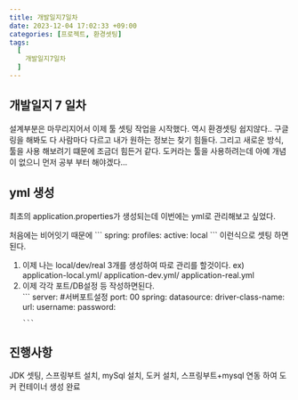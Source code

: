 ```yaml
---
title: 개발일지7일차
date: 2023-12-04 17:02:33 +09:00
categories: [프로젝트, 환경셋팅]
tags:
  [
    개발일지7일차
  ]
---
```


## 개발일지 7 일차
<p>설계부분은 마무리지어서 이제 툴 셋팅 작업을 시작했다. 역시 환경셋팅 쉽지않다.. 구글링을 해봐도 다 사람마다 다르고 내가 원하는 정보는 찾기 힘들다. 그리고 새로운 방식,툴을 사용 해보려기 떄문에
    조금더 힘든거 같다. 도커라는 툴을 사용하려는데 아예 개념이 없으니 먼저 공부 부터 해야겠다... </p>

## yml 생성
<p>최초의 application.properties가 생성되는데 이번에는 yml로 관리해보고 싶었다. </p>
 처음에는 비어잇기 때문에 
```
spring:
  profiles:
    active: local
```
이런식으로 셋팅 하면 된다.

<ol>
	<li>이제 나는 local/dev/real 3개를 생성하여 따로 관리를 할것이다. ex) application-local.yml/ application-dev.yml/ application-real.yml</li>
	<li>이제 각각 포트/DB설정 등 작성하면된다.</li>
	```
server: #서버포트설정
     port: 00
spring:
  datasource:
    driver-class-name: 
    url: 
    username: 
    password:

	```
</ol>

## 진행사항

<p>JDK 셋팅, 스프링부트 설치, mySql 설치, 도커 설치, 스프링부트+mysql 연동 하여 도커 컨테이너 생성 완료 </p>







